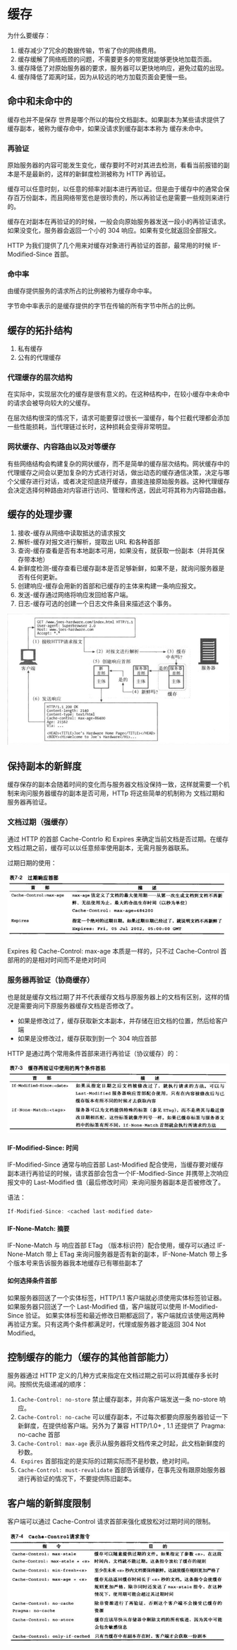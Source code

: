 # 缓存

为什么要缓存：

1. 缓存减少了冗余的数据传输，节省了你的网络费用。
2. 缓存缓解了网络瓶颈的问题，不需要更多的带宽就能够更快地加载页面。
3. 缓存降低了对原始服务器的要求，服务器可以更快地响应，避免过载的出现。
4. 缓存降低了距离时延，因为从较远的地方加载页面会更慢一些。

## 命中和未命中的

缓存也并不是保存 世界是哪个所以的每份文档副本。如果副本为某些请求提供了缓存副本，被称为缓存命中，如果没请求到缓存副本本称为 缓存未命中。

### 再验证

原始服务器的内容可能发生变化，缓存要时不时对其进去检测，看看当前报错的副本是不是最新的，这样的新鲜度检测被称为 HTTP 再验证。

缓存可以任意时刻，以任意的频率对副本进行再验证。但是由于缓存中的通常会保存百万份副本，而且网络带宽也是很珍贵的，所以再验证也是需要一些规则来进行的。

缓存在对副本在再验证的的时候，一般会向原始服务器发送一段小的再验证请求。如果没变化，服务器会返回一个小的 304 响应。如果有变化就返回全部报文。

HTTP 为我们提供了几个用来对缓存对象进行再验证的首部，最常用的时候 IF-Modified-Since 首部。

### 命中率

由缓存提供服务的请求所占的比例被称为缓存命中率。

字节命中率表示的是缓存提供的字节在传输的所有字节中所占的比例。

## 缓存的拓扑结构

1. 私有缓存
2. 公有的代理缓存

### 代理缓存的层次结构

在实际中，实现层次化的缓存是很有意义的。在这种结构中，在较小缓存中未命中的请求会被导向较大的父缓存。

在层次结构很深的情况下，请求可能要穿过很长一溜缓存，每个拦截代理都会添加一些性能损耗，当代理链过长时，这种损耗会变得非常明显。

### 网状缓存、内容路由以及对等缓存

有些网络结构会构建复杂的网状缓存，而不是简单的缓存层次结构。网状缓存中的代理缓存之间会以更加复杂的方式进行对话，做出动态的缓存通信决策，决定与哪个父缓存进行对话，或者决定彻底绕开缓存，直接连接原始服务器。这种代理缓存会决定选择何种路由对内容进行访问、管理和传送，因此可将其称为内容路由器。

## 缓存的处理步骤

1. 接收-缓存从网络中读取抵达的请求报文
2. 解析-缓存对报文进行解析，提取出 URL 和各种首部
3. 查询-缓存查看是否有本地副本可用，如果没有，就获取一份副本（并将其保存带本地）
4. 新鲜度检测-缓存查看已缓存副本是否足够新鲜，如果不是，就询问服务器是否有任何更新。
5. 创建响应-缓存会用新的首部和已缓存的主体来构建一条响应报文。
6. 发送-缓存通过网络将响应发回给客户端。
7. 日志-缓存可选的创建一个日志文件条目来描述这个事务。

![Image text](/images/1648087854(1).png)

## 保持副本的新鲜度

缓存保存的副本会随着时间的变化而与服务器文档没保持一致，这样就需要一个机制来询问服务器缓存的副本是否可用，HTTp 将这些简单的机制称为 文档过期和服务器再验证。

### 文档过期（强缓存）

通过 HTTP 的首部 Cache-Contrlo 和 Expires 来确定当前文档是否过期。在缓存文档过期之前，缓存可以以任意频率使用副本，无需月服务器联系。

过期日期的使用：

![Image text](/images/1648088870(1).png)

Expires 和 Cache-Control: max-age 本质是一样的，只不过 Cache-Control 首部用的的是相对时间而不是绝对时间

### 服务器再验证（协商缓存）

也是就是缓存文档过期了并不代表缓存文档与原服务器上的文档有区别，这样的情况是需要询问下原服务器缓存文档是否修改了。

* 如果是修改过了，缓存获取新文本副本，并存储在旧文档的位置，然后给客户端
* 如果是没修改过，缓存获取到到一个 304 响应首部

HTTP 是通过两个常用条件首部来进行再验证（协议缓存）的：

![Image text](/images/1648089809(1).png)

#### IF-Modified-Since: 时间

IF-Modified-Since 通常与响应首部 Last-Modified 配合使用，当缓存要对缓存副本进行再验证的时候，请求首部会包含一个IF-Modified-Since 并携带上次响应报文中的 Last-Modified 值（最后修改时间）来询问服务器副本是否被修改了。

语法：

```js
If-Modified-Since: <cached last-modified date>
```

#### IF-None-Match: 摘要

IF-None-Match 与 响应首部 ETag （版本标识符）配合使用，缓存可以通过 IF-None-Match 带上 ETag 来询问服务器是否有新的副本，IF-None-Match 带上多个版本号来告诉服务器我本地缓存已有哪些副本了

#### 如何选择条件首部

如果服务器回送了一个实体标签，HTTP/1.1 客户端就必须使用实体标签验证器。如果服务器只回送了一个 Last-Modified 值，客户端就可以使用 If-Modified-Since 验证。 如果实体标签和最近修改日期都返回了，客户端就应该使用这两种再验证方案。只有这两个条件都满足时，代理或服务器才能返回 304 Not Modified。

## 控制缓存的能力（缓存的其他首部能力）

服务器通过 HTTP 定义的几种方式来指定在文档过期之前可以将其缓存多长时间。按照优先级递减的顺序：

1. ```Cache-Control: no-store``` 禁止缓存副本，并向客户端发送一条 no-store 响应。
2. ```Cache-Control: no-cache``` 可以缓存副本，不过每次都要向原服务器验证一下新鲜度，在提供给客户端。另外为了兼容 HTTP/1.0+ , 1.1 还提供了 Pragma: no-cache 首部
3. ```Cache-Control: max-age``` 表示从服务器将文档传来之时起，此文档新鲜度的秒数。
4. ``` Expires``` 首部指定的是实际的过期实际而不是秒数，绝对时间。
5. ```Cache-Control: must-revalidate``` 首部告诉缓存，在事先没有跟原始服务器进行再验证的情况下，不要提供陈旧副本。

## 客户端的新鲜度限制

客户端可以通过 Cache-Control 请求首部来强化或放松对过期时间的限制。

![Image text](/images/1648106585(1).png)
